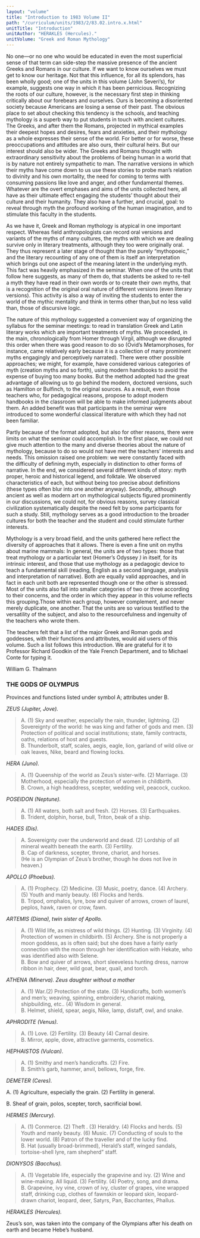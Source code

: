 ```yaml
---
layout: "volume"
title: "Introduction to 1983 Volume II"
path: "/curriculum/units/1983/2/83.02.intro.x.html"
unitTitle: "Introduction"
unitAuthor: "HERAKLES (Hercules)."
unitVolume: "Greek and Roman Mythology"
---
```

<body>
<p>
No one—or no one who would be educated in even the most superficial sense of that term can side-step the massive presence of the ancient Greeks and Romans in our culture. If we want to know ourselves we must get to know our heritage. Not that this influence, for all its splendors, has been wholly good; one of the units in this volume (John Severi’s), for example, suggests one way in which it has been pernicious. Recognizing the roots of our culture, however, is the necessary first step in thinking critically about our forebears and ourselves. Ours is becoming a disoriented society because Americans are losing a sense of their past. The obvious place to set about checking this tendency is the schools, and teaching mythology is a superb way to put students in touch with ancient cultures. The Greeks, and after them the Romans, projected in mythical examples their deepest hopes and desires, fears and anxieties, and their mythology as a whole expresses their sense of the world. For better or for worse, these preoccupations and attitudes are also ours, their cultural heirs. But our interest should also be wider. The Greeks and Romans thought with extraordinary sensitivity about the problems of being human in a world that is by nature not entirely sympathetic to man. The narrative versions in which their myths have come down to us use these stories to probe man’s relation to divinity and his own mortality, the need for coming to terms with consuming passions like love and anger, and other fundamental themes. Whatever are the overt emphases and aims of the units collected here, all have as their ultimate effect engaging the students’ thought about their culture and their humanity. They also have a further, and crucial, goal: to reveal through myth the profound working of the human imagination, and to stimulate this faculty in the students.
</p>
<p>
As we have it, Greek and Roman mythology is atypical in one important respect. Whereas field anthropologists can record oral versions and variants of the myths of many cultures, the myths with which we are dealing survive only in literary treatments, although they too were originally oral. They thus represent a later stage of thought than the purely “mythopoeic,” and the literary recounting of any one of them is itself an interpretation which brings out one aspect of the meaning latent in the underlying myth. This fact was heavily emphasized in the seminar. When one of the units that follow here suggests, as many of them do, that students be asked to re-tell a myth they have read in their own words or to create their own myths, that is a recognition of the original oral nature of different versions (even literary versions). This activity is also a way of inviting the students to enter the world of the mythic mentality and think in terms other than,but no less valid than, those of discursive logic.
</p>
<p>
The nature of this mythology suggested a convenient way of organizing the syllabus for the seminar meetings: to read in translation Greek and Latin literary works which are important treatments of myths. We proceeded, in the main, chronologically from Homer through Virgil, although we disrupted this order when there was good reason to do so (Ovid’s Metamorphoses, for instance, came relatively early because it is a collection of many prominent myths engagingly and perceptively narrated). There were other possible approaches; we might, for example, have considered various categories of myth (creation myths and so forth), using modern handbooks to avoid the expense of buying too many books. But the method adopted had the great advantage of allowing us to go behind the modern, doctored versions, such as Hamilton or Bulfinch, to the original sources. As a result, even those teachers who, for pedagogical reasons, propose to adopt modern handbooks in the classroom will be able to make informed judgments about them. An added benefit was that participants in the seminar were introduced to some wonderful classical literature with which they had not been familiar.
</p>
<p>
Partly because of the format adopted, but also for other reasons, there were limits on what the seminar could accomplish. In the first place, we could not give much attention to the many and diverse theories about the nature of mythology, because to do so would not have met the teachers’ interests and needs. This omission raised one problem: we were constantly faced with the difficulty of defining myth, especially in distinction to other forms of narrative. In the end, we considered several different kinds of story: myth proper, heroic and historical legend, and folktale. We observed characteristics of each, but without being too precise about definitions (these types often blur into one another anyway). Secondly, although ancient as well as modern art on mythological subjects figured prominently in our discussions, we could not, for obvious reasons, survey classical civilization systematically despite the need felt by some participants for such a study. Still, mythology serves as a good introduction to the broader cultures for both the teacher and the student and could stimulate further interests.
</p>
<p>
Mythology is a very broad field, and the units gathered here reflect the diversity of approaches that it allows. There is even a fine unit on myths about marine mammals: In general, the units are of two types: those that treat mythology or a particular text (Homer’s Odyssey
<i>
)
</i>
in itself, for its intrinsic interest, and those that use mythology as a pedagogic device to teach a fundamental skill (reading, English as a second language, analysis and interpretation of narrative). Both are equally valid approaches, and in fact in each unit both are represented though one or the other is stressed. Most of the units also fall into smaller categories of two or three according to their concerns, and the order in which they appear in this volume reflects this grouping.Those within each group, however complement, and never merely duplicate, one another. That the units are so various testified to the versatility of the subject, and also to the resourcefulness and ingenuity of the teachers who wrote them.
</p>
<p>
The teachers felt that a list of the major Greek and Roman gods and goddesses, with their functions and attributes, would aid users of this volume. Such a list follows this introduction. We are grateful for it to Professor Richard Goodkin of the Yale French Department, and to Michael Conte for typing it.
</p>
<p>
William G. Thalmann
</p>
<h3>
THE GODS OF OLYMPUS
</h3>
Provinces and functions listed under symbol A; attributes under B.
<p>
<i>
ZEUS (Jupiter, Jove).
</i>
</p>
<blockquote>
<dl>
<dt>
A. (1) Sky and weather, especially the rain, thunder, lightning. (2) Sovereignty of the world: he was king and father of gods and men. (3) Protection of political and social institutions; state, family contracts, oaths, relations of host and guests.
<dt>
B. Thunderbolt, staff, scales, aegis, eagle, lion, garland of wild olive or oak leaves, Nike, beard and flowing locks.
</dt>
</dt>
</dl>
</blockquote>
<p>
<i>
HERA (Juno).
</i>
</p>
<blockquote>
<dl>
<dt>
A. (1) Queenship of the world as Zeus’s sister-wife. (2) Marriage. (3) Motherhood, especially the protection of women in childbirth.
<dt>
B. Crown, a high headdress, scepter, wedding veil, peacock, cuckoo.
</dt>
</dt>
</dl>
</blockquote>
<p>
<i>
POSEIDON (Neptune).
</i>
</p>
<blockquote>
<dl>
<dt>
A. (1) All waters, both salt and fresh. (2) Horses. (3) Earthquakes.
<dt>
B. Trident, dolphin, horse, bull, Triton, beak of a ship.
</dt>
</dt>
</dl>
</blockquote>
<p>
<i>
HADES (Dis).
</i>
</p>
<blockquote>
<dl>
<dt>
A. Sovereignty over the underworld and dead. (2) Lordship of all mineral wealth beneath the earth. (3) Fertility.
<dt>
B. Cap of darkness, scepter, throne, chariot, and horses.
<dt>
(He is an Olympian of Zeus’s brother, though he does not live in heaven.)
</dt>
</dt>
</dt>
</dl>
</blockquote>
<p>
<i>
APOLLO (Phoebus).
</i>
</p>
<blockquote>
<dl>
<dt>
A. (1) Prophecy. (2) Medicine. (3) Music, poetry, dance. (4) Archery. (5) Youth and manly beauty. (6) Flocks and herds.
<dt>
B. Tripod, omphalos, Iyre, bow and quiver of arrows, crown of laurel, peplos, hawk, raven or crow, fawn.
</dt>
</dt>
</dl>
</blockquote>
<p>
<i>
ARTEMIS (Diana), twin sister of Apollo.
</i>
</p>
<blockquote>
<dl>
<dt>
A. (1) Wild life, as mistress of wild things. (2) Hunting. (3) Virginity. (4) Protection of women in childbirth. (5) Archery. She is not properly a moon goddess, as is often said; but she does have a fairly early connection with the moon through her identification with Hekate, who was identified also with Selene.
<dt>
B. Bow and quiver of arrows, short sleeveless hunting dress, narrow ribbon in hair, deer, wild goat, bear, quail, and torch.
</dt>
</dt>
</dl>
</blockquote>
<p>
<i>
ATHENA (Minerva). Zeus daughter without a mother
</i>
</p>
<blockquote>
<dl>
<dt>
A. (1) War.(2) Protection of the state. (3) Handicrafts, both women’s and men’s; weaving, spinning, embroidery, chariot making, shipbuilding, etc.. (4) Wisdom in general.
<dt>
B. Helmet, shield, spear, aegis, Nike, lamp, distaff, owl, and snake.
</dt>
</dt>
</dl>
</blockquote>
<p>
<i>
APHRODITE (Venus).
</i>
</p>
<blockquote>
<dl>
<dt>
A. (1) Love. (2) Fertility. (3) Beauty (4) Carnal desire.
<dt>
B. Mirror, apple, dove, attractive garments, cosmetics.
</dt>
</dt>
</dl>
</blockquote>
<p>
<i>
HEPHAISTOS (Vulcan).
</i>
</p>
<blockquote>
<dl>
<dt>
A. (1) Smithy and men’s handicrafts. (2) Fire.
<dt>
B. Smith’s garb, hammer, anvil, bellows, forge, fire.
</dt>
</dt>
</dl>
</blockquote>
<p>
<i>
DEMETER (Ceres).
</i>
</p>
<p>
A. (1) Agriculture, especially the grain. (2) Fertility in general.
</p>
<p>
B. Sheaf of grain, polos, scepter, torch, sacrificial bowl.
</p>
<p>
<i>
HERMES (Mercury).
</i>
</p>
<blockquote>
<dl>
<dt>
A. (1) Conmerce. (2) Theft . (3) Heraldry. (4) Flocks and herds. (5) Youth and manly beauty. (6) Music. (7) Conducting of souls to the lower world. (8) Patron of the traveller and of the lucky find.
<dt>
B. Hat (usually broad-brimmed), Herald’s staff, winged sandals, tortoise-shell Iyre, ram shepherd” staff.
</dt>
</dt>
</dl>
</blockquote>
<p>
<i>
DIONYSOS (Bacchus).
</i>
</p>
<blockquote>
<dl>
<dt>
A. (1) Vegetable life, especially the grapevine and ivy. (2) Wine and wine-making. All liquid. (3) Fertility. (4) Poetry, song, and drama.
<dt>
B. Grapevine, ivy vine, crown of ivy, cluster of grapes, vine wrapped staff, drinking cup, clothes of fawnskin or leopard skin, leopard-drawn chariot, leopard, deer, Satyrs, Pan, Bacchantes, Phallus.
</dt>
</dt>
</dl>
</blockquote>
<p>
<i>
HERAKLES (Hercules).
</i>
</p>
<p>
Zeus’s son, was taken into the company of the Olympians after his death on earth and became Hebe’s husband.
</p>
</body>